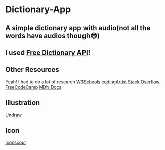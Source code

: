 # Dictionary-App
A simple dictionary app with audio(not all the words have audios though😎)
---
I used [Free Dictionary API](https://dictionaryapi.dev/)!
---

## Other Resources
Yeah! I had to do a lot of research
[W3Schools](https://www.w3schools.com/)
[codingArtist](https://www.codingnepalweb.com/)
[Stack Overflow](https://stackoverflow.com/questions/51897342/play-audio-from-api-response-javascript)
[FreeCodeCamp](https://forum.freecodecamp.org/t/chrome-uncaught-in-promise-domexception-the-element-has-no-supported-sources/462814/3)
[MDN Docs](https://developer.mozilla.org/en-US/docs/Web/API/Web_Audio_API/Using_Web_Audio_API)


## Illustration
[Undraw](undraw.co)

## Icon
[Iconscout](https://iconscout.com/)